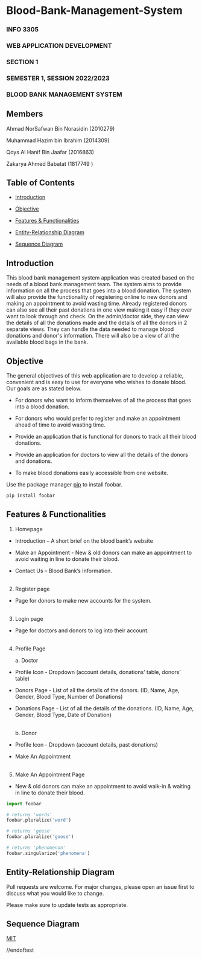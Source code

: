 # Blood-Bank-Management-System
<html>
<body>
  
<h3>INFO 3305</h3>
<h3>WEB APPLICATION DEVELOPMENT</h3>
<h3>SECTION 1</h3>
<h3>SEMESTER 1, SESSION 2022/2023</h3>
<h3>BLOOD BANK MANAGEMENT SYSTEM</h3>

 
## Members
Ahmad NorSafwan Bin Norasidin (2010279)
  
Muhammad Hazim bin Ibrahim (2014309)
  
Qoys Al Hanif Bin Jaafar (2016863)
  
Zakarya Ahmed Babatat (1817749 )
	
## Table of Contents
- [Introduction](#introduction)

- [Objective](#objective)

- [Features & Functionalities](#features-&-functionalities)
	
- [Entity-Relationship Diagram](#entity-relationship-diagram)
	
- [Sequence Diagram](#sequence-diagram)

  
## Introduction

This blood bank management system application was created based on the needs of a blood bank management team. The system aims to provide information on all the process that goes into a blood donation. The system will also provide the functionality of registering online to new donors and making an appointment to avoid wasting time. Already registered donors can also see all their past donations in one view making it easy if they ever want to look through and check. On the admin/doctor side, they can view the details of all the donations made and the details of all the donors in 2 separate views. They can handle the data needed to manage blood donations and donor's information. There will also be a view of all the available blood bags in the bank.

## Objective

The general objectives of this web application are to develop a reliable, convenient and is easy to use for everyone who wishes to donate blood. Our goals are as stated below.

- For donors who want to inform themselves of all the process that goes into a blood donation.
  
- For donors who would prefer to register and make an appointment ahead of time to avoid wasting time.

- Provide an application that is functional for donors to track all their blood donations.
  
- Provide an application for doctors to view all the details of the donors and donations.
  
- To make blood donations easily accessible from one website.
	

Use the package manager [pip](https://pip.pypa.io/en/stable/) to install foobar.

```bash
pip install foobar
```

## Features & Functionalities

1. Homepage
  
- Introduction – A short brief on the blood bank’s website
	
- Make an Appointment - New & old donors can make an appointment to avoid waiting in line to donate their blood.
	
- Contact Us – Blood Bank’s Information.<br/><br/>
	  
	
2. Register page
  
- Page for donors to make new accounts for the system.<br/><br/>
	
    
3. Login page
  
- Page for doctors and donors to log into their account.<br/><br/>
	
  
4. Profile Page
  
	a. Doctor
  
- Profile Icon - Dropdown (account details, donations’ table, donors’ table) 
- Donors Page - List of all the details of the donors. (ID, Name, Age, Gender, Blood Type, Number of Donations)
- Donations Page - List of all the details of the donations. (ID, Name, Age, Gender, Blood Type, Date of Donation)<br/><br/>

	b. Donor
	
- Profile Icon - Dropdown (account details, past donations) 
- Make An Appointment<br/><br/>

5. Make An Appointment Page
  
- New & old donors can make an appointment to avoid walk-in & waiting in line to donate their blood.


```python
import foobar

# returns 'words'
foobar.pluralize('word')

# returns 'geese'
foobar.pluralize('goose')

# returns 'phenomenon'
foobar.singularize('phenomena')
```

## Entity-Relationship Diagram

Pull requests are welcome. For major changes, please open an issue first
to discuss what you would like to change.

Please make sure to update tests as appropriate.

## Sequence Diagram

[MIT](https://choosealicense.com/licenses/mit/)

//endoftest

 </body>
 </html>
